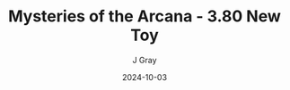 ---
title: 'Mysteries of the Arcana - 3.80 New Toy'
alt: 'Mysteries of the Arcana'
date: '2024-10-03'
author: 'J Gray'
artist: 'Gennifer'
---